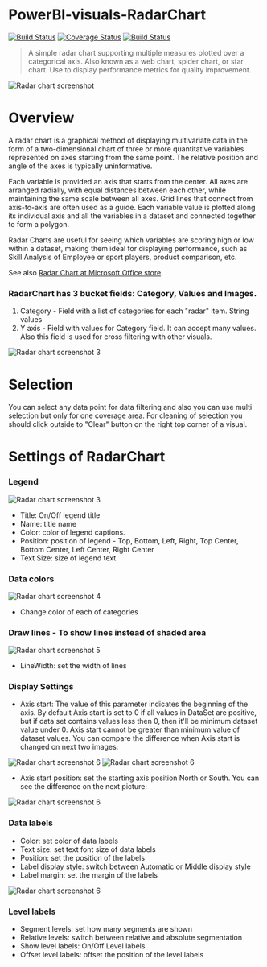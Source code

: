 # PowerBI-visuals-RadarChart
[![Build Status](https://travis-ci.org/Microsoft/PowerBI-visuals-RadarChart.svg?branch=master)](https://travis-ci.org/Microsoft/PowerBI-visuals-RadarChart) [![Coverage Status](https://coveralls.io/repos/github/Microsoft/PowerBI-visuals-RadarChart/badge.svg?branch=master)](https://coveralls.io/github/Microsoft/PowerBI-visuals-RadarChart?branch=master)
[![Build Status](https://dev.azure.com/customvisuals/public/_apis/build/status/Microsoft.powerbi-visuals-chord)](https://dev.azure.com/customvisuals/public/_build/latest?definitionId=7)

> A simple radar chart supporting multiple measures plotted over a categorical axis. Also known as a web chart, spider chart, or star chart. Use to display performance metrics for quality improvement.

![Radar chart screenshot](https://az158878.vo.msecnd.net/marketing/Partner_21474836617/Product_42949680591/Asset_4dca5dfd-442f-4472-8dc7-31c886a3ebb8/RadarChartscreenshot1.png)
# Overview
A radar chart is a graphical method of displaying multivariate data in the form of a two-dimensional chart of three or more quantitative variables represented on axes starting from the same point. The relative position and angle of the axes is typically uninformative.

Each variable is provided an axis that starts from the center. All axes are arranged radially, with equal distances between each other, while maintaining the same scale between all axes. Grid lines that connect from axis-to-axis are often used as a guide. Each variable value is plotted along its individual axis and all the variables in a dataset and connected together to form a polygon.

Radar Charts are useful for seeing which variables are scoring high or low within a dataset, making them ideal for displaying performance, such as Skill Analysis of Employee or sport players, product comparison, etc.

See also [Radar Chart at Microsoft Office store](https://store.office.com/en-us/app.aspx?assetid=WA104380771&sourcecorrid=3943ede6-17ac-4e0a-8c2d-53a4ecd3303c&searchapppos=0&ui=en-US&rs=en-US&ad=US&appredirect=false)

### RadarChart has 3 bucket fields: Category, Values and Images.
1. Category - Field with a list of categories for each "radar" item. String values
2. Y axis - Field with values for Category field. It can accept many values. Also this field is used for cross filtering with other visuals.

![Radar chart screenshot 3](assets/RadarFields.png)

# Selection
You can select any data point for data filtering and also you can use multi selection but only for one coverage area. For cleaning of selection you should click outside to "Сlear" button on the right top corner of a visual.

# Settings of RadarChart
### Legend
![Radar chart screenshot 3](assets/RadarLegend.png)
- Title: On/Off legend title
- Name: title name
- Color: color of legend captions.
- Position: position of legend - Top, Bottom, Left, Right, Top Center, Bottom Center, Left Center, Right Center
- Text Size: size of legend text

### Data colors
![Radar chart screenshot 4](assets/RadarDataColors.png)
- Change color of each of categories

### Draw lines - To show lines instead of shaded area
![Radar chart screenshot 5](assets/RadarDrawLines.png)
- LineWidth: set the width of lines

### Display Settings
- Axis start: The value of this parameter indicates the beginning of the axis. By default Axis start is set to 0 if all values in DataSet are positive, but if data set contains values less then 0, then it'll be minimum dataset value under 0. Axis start cannot be greater than minimum value of dataset values. You can compare the difference when Axis start is changed on next two images:

![Radar chart screenshot 6](assets/RadarDisplaySettings01.png)
![Radar chart screenshot 6](assets/RadarDisplaySettings02.png)

- Axis start position: set the starting axis position North or South. You can see the difference on the next picture:

![Radar chart screenshot 6](assets/RadarDisplaySettings03.png)

### Data labels
- Color: set color of data labels
- Text size: set text font size of data labels
- Position: set the position of the labels
- Label display style: switch between Automatic or Middle display style 
- Label margin: set the margin of the labels

![Radar chart screenshot 6](assets/RadarDataLabels.png)

### Level labels
- Segment levels: set how many segments are shown
- Relative levels: switch between relative and absolute segmentation
- Show level labels: On/Off Level labels
- Offset level labels: offset the position of the level labels 

